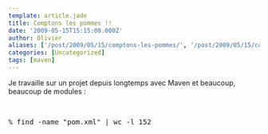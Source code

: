 ```yaml
---
template: article.jade
title: Comptons les pommes !!
date: '2009-05-15T15:15:00.000Z'
author: Olivier
aliases: ['/post/2009/05/15/comptons-les-pommes/', '/post/2009/05/15/comptez-les-pommes/']
categories: [Uncategorized]
tags: [maven]
---
```


<p>Je travaille sur un projet depuis longtemps avec Maven et beaucoup, beaucoup de modules :</p> 
<br />
<pre class="prettyprint lang-bsh">% find -name "pom.xml" | wc -l 152</pre>
